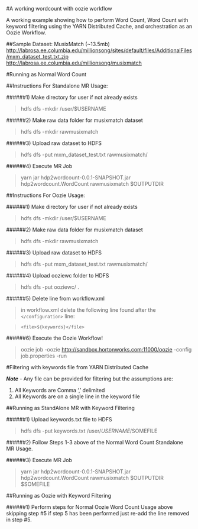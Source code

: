 #A working wordcount with oozie workflow

A working example showing how to perform Word Count, Word Count with keyword filtering using the YARN Distributed Cache, and orchestration as an Oozie Workflow. 



##Sample Dataset: MusixMatch (~13.5mb)
http://labrosa.ee.columbia.edu/millionsong/sites/default/files/AdditionalFiles/mxm_dataset_test.txt.zip
http://labrosa.ee.columbia.edu/millionsong/musixmatch


#Running as Normal Word Count

##Instructions For Standalone MR Usage:

######1) Make directory for user if not already exists

> hdfs dfs -mkdir /user/$USERNAME

######2) Make raw data folder for musixmatch dataset

> hdfs dfs -mkdir rawmusixmatch

######3) Upload raw dataset to HDFS

> hdfs dfs -put mxm_dataset_test.txt rawmusixmatch/

######4) Execute MR Job

> yarn jar hdp2wordcount-0.0.1-SNAPSHOT.jar hdp2wordcount.WordCount rawmusixmatch $OUTPUTDIR




##Instructions For Oozie  Usage:

######1) Make directory for user if not already exists

> hdfs dfs -mkdir /user/$USERNAME

######2) Make raw data folder for musixmatch dataset

> hdfs dfs -mkdir rawmusixmatch

######3) Upload raw dataset to HDFS

> hdfs dfs -put mxm_dataset_test.txt rawmusixmatch/

######4) Upload ooziewc folder to HDFS

> hdfs dfs -put ooziewc/ .

######5) Delete <files> line from workflow.xml

> in workflow.xml delete the following line found after the `</configuration>` line:

> `<file>${keywords}</file>`


######6) Execute the Oozie Workflow!

> oozie job -oozie http://sandbox.hortonworks.com:11000/oozie -config job.properties  -run


#Filtering with keywords file from YARN Distributed Cache

***Note*** - Any file can be provided for filtering but the assumptions are:

1. All Keywords are Comma ‘,’ delimited 
2. All Keywords are on a single line in the keyword file


##Running as StandAlone MR with Keyword Filtering

######1) Upload keywords.txt file to HDFS

> hdfs dfs -put keywords.txt /user/$USERNAME/$SOMEFILE

######2) Follow Steps 1-3 above of the Normal Word Count Standalone MR Usage. 

######3) Execute MR Job

> yarn jar hdp2wordcount-0.0.1-SNAPSHOT.jar hdp2wordcount.WordCount rawmusixmatch $OUTPUTDIR $SOMEFILE


##Running as Oozie with Keyword Filtering

######1) Perform steps for Normal Oozie Word Count Usage above skipping step #5 if step 5 has been performed just re-add the line removed in step #5. 
